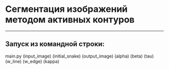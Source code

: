 # Сегментация изображений методом активных контуров
___
## Запуск из командной строки:
main.py (input_image) (initial_snake) (output_image) (alpha) (beta) (tau) (w_line) (w_edge) (kappa)
